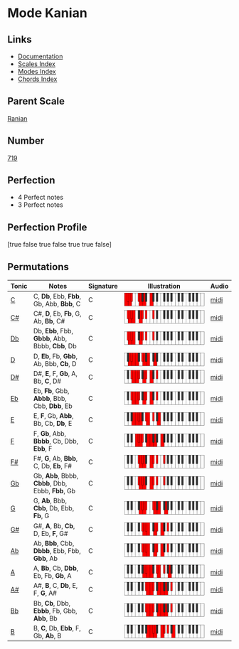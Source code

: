 # Mode Kanian

## Links

- [Documentation](index.md)
- [Scales Index](Scales.md)
- [Modes Index](Modes.md)
- [Chords Index](Chords.md)

## Parent Scale

[Ranian](ScaleRanian.md)

## Number

[719](https://ianring.com/musictheory/scales/719)

## Perfection

- 4 Perfect notes
- 3 Perfect notes

## Perfection Profile

[true false true false true true false]

## Permutations

| Tonic | Notes | Signature | Illustration | Audio |
|-------|-------|-----------|--------------|-------|
| [C](ModeCNaturalKanian.md) | C, **Db**, Ebb, **Fbb**, Gb, Abb, **Bbb**, C | C | ![CNaturalKanian](ModeCNaturalKanian.png) | [midi](https://github.com/edipermadi/music/blob/main/docs/ModeCNaturalKanian.mid?raw=true) |
| [C#](ModeCSharpKanian.md) | C#, **D**, Eb, **Fb**, G, Ab, **Bb**, C# | C | ![CSharpKanian](ModeCSharpKanian.png) | [midi](https://github.com/edipermadi/music/blob/main/docs/ModeCSharpKanian.mid?raw=true) |
| [Db](ModeDFlatKanian.md) | Db, **Ebb**, Fbb, **Gbbb**, Abb, Bbbb, **Cbb**, Db | C | ![DFlatKanian](ModeDFlatKanian.png) | [midi](https://github.com/edipermadi/music/blob/main/docs/ModeDFlatKanian.mid?raw=true) |
| [D](ModeDNaturalKanian.md) | D, **Eb**, Fb, **Gbb**, Ab, Bbb, **Cb**, D | C | ![DNaturalKanian](ModeDNaturalKanian.png) | [midi](https://github.com/edipermadi/music/blob/main/docs/ModeDNaturalKanian.mid?raw=true) |
| [D#](ModeDSharpKanian.md) | D#, **E**, F, **Gb**, A, Bb, **C**, D# | C | ![DSharpKanian](ModeDSharpKanian.png) | [midi](https://github.com/edipermadi/music/blob/main/docs/ModeDSharpKanian.mid?raw=true) |
| [Eb](ModeEFlatKanian.md) | Eb, **Fb**, Gbb, **Abbb**, Bbb, Cbb, **Dbb**, Eb | C | ![EFlatKanian](ModeEFlatKanian.png) | [midi](https://github.com/edipermadi/music/blob/main/docs/ModeEFlatKanian.mid?raw=true) |
| [E](ModeENaturalKanian.md) | E, **F**, Gb, **Abb**, Bb, Cb, **Db**, E | C | ![ENaturalKanian](ModeENaturalKanian.png) | [midi](https://github.com/edipermadi/music/blob/main/docs/ModeENaturalKanian.mid?raw=true) |
| [F](ModeFNaturalKanian.md) | F, **Gb**, Abb, **Bbbb**, Cb, Dbb, **Ebb**, F | C | ![FNaturalKanian](ModeFNaturalKanian.png) | [midi](https://github.com/edipermadi/music/blob/main/docs/ModeFNaturalKanian.mid?raw=true) |
| [F#](ModeFSharpKanian.md) | F#, **G**, Ab, **Bbb**, C, Db, **Eb**, F# | C | ![FSharpKanian](ModeFSharpKanian.png) | [midi](https://github.com/edipermadi/music/blob/main/docs/ModeFSharpKanian.mid?raw=true) |
| [Gb](ModeGFlatKanian.md) | Gb, **Abb**, Bbbb, **Cbbb**, Dbb, Ebbb, **Fbb**, Gb | C | ![GFlatKanian](ModeGFlatKanian.png) | [midi](https://github.com/edipermadi/music/blob/main/docs/ModeGFlatKanian.mid?raw=true) |
| [G](ModeGNaturalKanian.md) | G, **Ab**, Bbb, **Cbb**, Db, Ebb, **Fb**, G | C | ![GNaturalKanian](ModeGNaturalKanian.png) | [midi](https://github.com/edipermadi/music/blob/main/docs/ModeGNaturalKanian.mid?raw=true) |
| [G#](ModeGSharpKanian.md) | G#, **A**, Bb, **Cb**, D, Eb, **F**, G# | C | ![GSharpKanian](ModeGSharpKanian.png) | [midi](https://github.com/edipermadi/music/blob/main/docs/ModeGSharpKanian.mid?raw=true) |
| [Ab](ModeAFlatKanian.md) | Ab, **Bbb**, Cbb, **Dbbb**, Ebb, Fbb, **Gbb**, Ab | C | ![AFlatKanian](ModeAFlatKanian.png) | [midi](https://github.com/edipermadi/music/blob/main/docs/ModeAFlatKanian.mid?raw=true) |
| [A](ModeANaturalKanian.md) | A, **Bb**, Cb, **Dbb**, Eb, Fb, **Gb**, A | C | ![ANaturalKanian](ModeANaturalKanian.png) | [midi](https://github.com/edipermadi/music/blob/main/docs/ModeANaturalKanian.mid?raw=true) |
| [A#](ModeASharpKanian.md) | A#, **B**, C, **Db**, E, F, **G**, A# | C | ![ASharpKanian](ModeASharpKanian.png) | [midi](https://github.com/edipermadi/music/blob/main/docs/ModeASharpKanian.mid?raw=true) |
| [Bb](ModeBFlatKanian.md) | Bb, **Cb**, Dbb, **Ebbb**, Fb, Gbb, **Abb**, Bb | C | ![BFlatKanian](ModeBFlatKanian.png) | [midi](https://github.com/edipermadi/music/blob/main/docs/ModeBFlatKanian.mid?raw=true) |
| [B](ModeBNaturalKanian.md) | B, **C**, Db, **Ebb**, F, Gb, **Ab**, B | C | ![BNaturalKanian](ModeBNaturalKanian.png) | [midi](https://github.com/edipermadi/music/blob/main/docs/ModeBNaturalKanian.mid?raw=true) |
